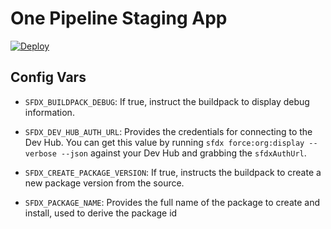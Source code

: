 # One Pipeline Staging App
[![Deploy](https://www.herokucdn.com/deploy/button.svg)](https://heroku.com/deploy)

## Config Vars
- `SFDX_BUILDPACK_DEBUG`: If true, instruct the buildpack to display debug information.

- `SFDX_DEV_HUB_AUTH_URL`: Provides the credentials for connecting to the Dev Hub. You can get this value by running `sfdx force:org:display --verbose --json` against your Dev Hub and grabbing the `sfdxAuthUrl`.

- `SFDX_CREATE_PACKAGE_VERSION`: If true, instructs the buildpack to create a new package version from the source. 

- `SFDX_PACKAGE_NAME`: Provides the full name of the package to create and install, used to derive the package id

